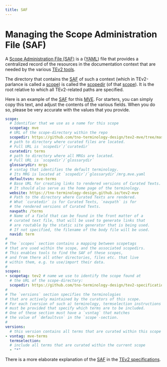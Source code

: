 ```yaml
---
title: SAF
---
```


# Managing the Scope Administration File (SAF)

A [Scope Administration File (SAF)](saf@tev2) is a
([YAML](https://yaml.org/spec/1.2.2/)) file 
that provides a centralized record of the resources in the documentation context
that are needed by the various [TEv2 tools](@tev2).

The directory that contains the [SAF](@tev2) of such a context 
(which in TEv2-parlance is called a [scope](@tev2)) 
is called the [scopedir](@tev2) (of that [scope](@tev2)).
It is the root relative to which all TEv2-related paths are specified.

Here is an example of the [SAF](@tev2) for this [MVE](@).
For starters, you can simply copy this text, and adjust the contents of the various fields. When you do so, please be very accurate with the values that you provide. 

```yaml
scope:
  # Identifier that we use as a name for this scope
  scopetag: mve
  # URL of the scope-directory within the repo
  scopedir: https://github.com/tno-terminology-design/tev2-mve/tree/master/docs
  # path to directory where curated files are located. 
  # Full URL is `scopedir`/`curatedir`
  curatedir: terms
  # path to directory where all MRGs are located. 
  # Full URL is `scopedir`/`glossarydir`
  glossarydir: mrgs
  # vsntag that identifies the default terminology. 
  # Its MRG is located at `scopedir`/`glossarydir`/mrg.mve.yaml
  defaultvsn: mve-terms
  # Base URL for creating links to rendered versions of Curated Texts.
  # It should also serve as the home page of the terminology.
  website: https://tno-terminology-design.github.io/tev2-mve
  # Path to the directory where Curated Texts are rendered. 
  # What `curatedir` is for Curated Texts, `navpath` is for 
  # the rendered versions of Curated Texts.
  navpath: /terms
  # Name of a field that can be found in the front matter of a 
  # curated text file, that will be used to generate links that
  # are routable by the static site generator that is being used.
  # If not specified, the filename of the body file will be used.
  navid: term
#
# The `scopes` section contains a mapping between scopetags 
# that are used within the scope, and the associated scopedirs.
# This enables tools to find the SAF of these scopes,
# and from there all other directories, files etc. that live
# within them, e.g. to use/import their data.
#
scopes:
- scopetag: tev2 # name we use to identify the scope found at
  # the URL of the scope-directory:
  scopedir: https://github.com/tno-terminology-design/tev2-specifications/tree/master/docs
#
# The `versions` section specifies the terminologies 
# that are actively maintained by the curators of this scope.
# For each (version of such a) terminology, termselection instructions
# must be provided that specify which terms are to be included.
# One of these section must have a `vsntag` that matches 
# the value of `defaultvsn` in the `scope`-section.
#
versions:
  # this version contains all terms that are curated within this scope
- vsntag: mve-terms 
  termselection:
  # include all terms that are curated within the current scope
  - "*"
```

There is a more elaborate explanation of the [SAF](@tev2) in the [TEv2 specifications](saf@tev2).
